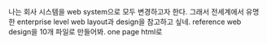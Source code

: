 나는 회사 시스템을 web system으로 모두 변경하고자 한다.
그래서 전세계에서 유명한 enterprise level web layout과 design을 참고하고 싶네.
reference web design을 10개 파일로 만들어봐. one page html로
